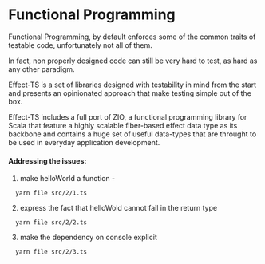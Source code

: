 # Functional Programming
Functional Programming, by default enforces some of the common traits of testable code,
unfortunately not all of them.

In fact, non properly designed code can still be very hard to test, as hard as any other paradigm.

Effect-TS is a set of libraries designed with testability in mind from the start and presents an opinionated approach that make testing simple out of the box.

Effect-TS includes a full port of ZIO, a functional programming library for Scala that feature a highly scalable fiber-based effect data type as its backbone and contains a huge set of useful data-types that are throught to be used in everyday application development.

#### Addressing the issues:

1) make helloWorld a function -
  ```shell
    yarn file src/2/1.ts
  ``` 

2) express the fact that helloWold cannot fail in the return type
  ```shell
    yarn file src/2/2.ts
  ```

3) make the dependency on console explicit
  ```shell
    yarn file src/2/3.ts
  ```
